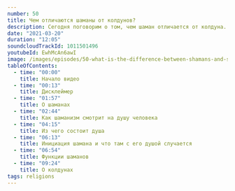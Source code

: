 ```yaml
---
number: 50
title: Чем отличаются шаманы от колдунов?
description: Сегодня поговорим о том, чем шаман отличается от колдуна.
date: "2021-03-20"
duration: "12:05"
soundcloudTrackId: 1011501496
youtubeId: EwhMcAn6awI
image: /images/episodes/50-what-is-the-difference-between-shamans-and-sorcerers.jpg
tableOfContents:
  - time: "00:00"
    title: Начало видео
  - time: "00:13"
    title: Дисклеймер
  - time: "01:57"
    title: О шаманах
  - time: "02:44"
    title: Как шаманизм смотрит на душу человека
  - time: "04:15"
    title: Из чего состоит душа
  - time: "06:13"
    title: Инициация шамана и что там с его душой случается
  - time: "06:54"
    title: Функции шаманов
  - time: "09:24"
    title: О колдунах
tags: religions
---
```

